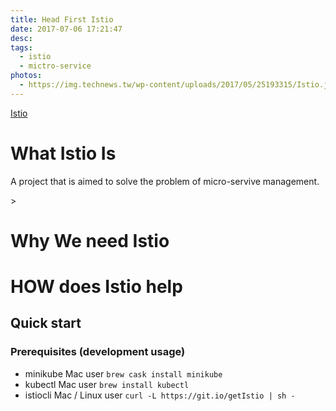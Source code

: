 ```yaml
---
title: Head First Istio
date: 2017-07-06 17:21:47
desc:
tags:
  - istio
  - mictro-service
photos:
  - https://img.technews.tw/wp-content/uploads/2017/05/25193315/Istio.jpg
---
```


[Istio](https://img.technews.tw/wp-content/uploads/2017/05/25193315/Istio.jpg)

# What Istio Is

A project that is aimed to solve the problem of micro-servive management.

<!--more-->>

# Why We need Istio

# HOW does Istio help

## Quick start

### Prerequisites (development usage)

* minikube
    Mac user `brew cask install minikube`
* kubectl
    Mac user `brew install kubectl`
* istiocli
    Mac / Linux user `curl -L https://git.io/getIstio | sh -`
